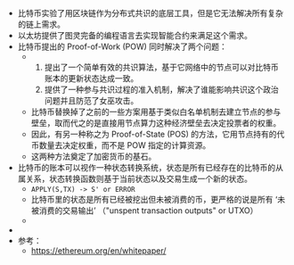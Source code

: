 - 比特币实验了用区块链作为分布式共识的底层工具，但是它无法解决所有复杂的链上需求。
- 以太坊提供了图灵完备的编程语言去实现智能合约来满足这个需求。
- 比特币提出的 Proof-of-Work (POW) 同时解决了两个问题：
	- 1. 提出了一个简单有效的共识算法，基于它网络中的节点可以对比特币账本的更新状态达成一致。
	  2. 提供了一种参与共识过程的准入机制，解决了谁能影响共识这个政治问题并且防范了女巫攻击。
	- 比特币替换掉了之前的一些方案用基于类似白名单机制去建立节点的参与壁垒，取而代之的是直接用节点算力这种经济壁垒去决定投票者的权重。
	- 因此，有另一种称之为 Proof-of-State (POS) 的方法，它用节点持有的代币数量去决定权重，而不是 POW 指定的计算资源。
	- 这两种方法奠定了加密货币的基石。
- 比特币的账本可以视作一种状态转换系统，状态是所有已经存在的比特币的从属关系，状态转换函数则基于当前状态以及交易生成一个新的状态。
	- `APPLY(S,TX) -> S' or ERROR`
	- 比特币里的状态是所有已经被挖出但未被消费的币，更严格的说是所有 ‘未被消费的交易输出’ （"unspent transaction outputs" or UTXO）
	-
-
- 参考：
	- https://ethereum.org/en/whitepaper/